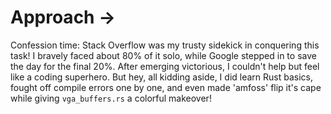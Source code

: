 # Approach ->

Confession time: Stack Overflow was my trusty sidekick in conquering this task! I bravely faced about 80% of it solo, while Google stepped in to save the day for the final 20%. After emerging victorious, I couldn't help but feel like a coding superhero. But hey, all kidding aside, I did learn Rust basics, fought off compile errors one by one, and even made 'amfoss' flip it's cape while giving `vga_buffers.rs` a colorful makeover!
